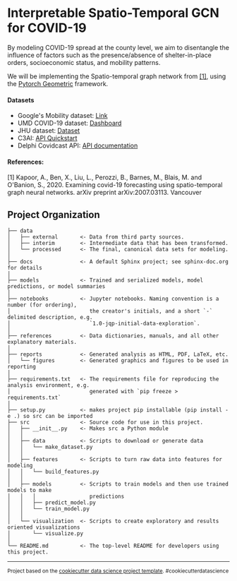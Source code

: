 Interpretable Spatio-Temporal GCN for COVID-19
==============================

By modeling COVID-19 spread at the county level, we aim to disentangle the influence of factors such as the presence/absence of shelter-in-place orders, socioeconomic status, and mobility patterns.

We will be implementing the Spatio-temporal graph network from [[1]](#1), using the [Pytorch Geometric](https://github.com/rusty1s/pytorch_geometric) framework.

#### Datasets
- Google's Mobility dataset: [Link](https://www.google.com/covid19/mobility/)
- UMD COVID-19 dataset: [Dashboard](https://data.covid.umd.edu)
- JHU dataset: [Dataset](https://github.com/CSSEGISandData/COVID-19)
- C3AI: [API Quickstart](https://c3.ai/covid-19-api-documentation/#section/Quickstart-Guide/Python-Quickstart)
- Delphi Covidcast API: [API documentation](https://cmu-delphi.github.io/delphi-epidata/api/covidcast.html)

#### References:
<a id="1">[1]</a> 
Kapoor, A., Ben, X., Liu, L., Perozzi, B., Barnes, M., Blais, M. and O'Banion, S., 2020. Examining covid-19 forecasting using spatio-temporal graph neural networks. arXiv preprint arXiv:2007.03113.
Vancouver

Project Organization
------------

    ├── data
    │   ├── external       <- Data from third party sources.
    │   ├── interim        <- Intermediate data that has been transformed.
    │   └── processed      <- The final, canonical data sets for modeling.
    │
    ├── docs               <- A default Sphinx project; see sphinx-doc.org for details
    │
    ├── models             <- Trained and serialized models, model predictions, or model summaries
    │
    ├── notebooks          <- Jupyter notebooks. Naming convention is a number (for ordering),
    │                         the creator's initials, and a short `-` delimited description, e.g.
    │                         `1.0-jqp-initial-data-exploration`.
    │
    ├── references         <- Data dictionaries, manuals, and all other explanatory materials.
    │
    ├── reports            <- Generated analysis as HTML, PDF, LaTeX, etc.
    │   └── figures        <- Generated graphics and figures to be used in reporting
    │
    ├── requirements.txt   <- The requirements file for reproducing the analysis environment, e.g.
    │                         generated with `pip freeze > requirements.txt`
    │
    ├── setup.py           <- makes project pip installable (pip install -e .) so src can be imported
    ├── src                <- Source code for use in this project.
    │   ├── __init__.py    <- Makes src a Python module
    │   │
    │   ├── data           <- Scripts to download or generate data
    │   │   └── make_dataset.py
    │   │
    │   ├── features       <- Scripts to turn raw data into features for modeling
    │   │   └── build_features.py
    │   │
    │   ├── models         <- Scripts to train models and then use trained models to make
    │   │   │                 predictions
    │   │   ├── predict_model.py
    │   │   └── train_model.py
    │   │
    │   └── visualization  <- Scripts to create exploratory and results oriented visualizations
    │       └── visualize.py
    │
    └── README.md          <- The top-level README for developers using this project.


--------

<p><small>Project based on the <a target="_blank" href="https://drivendata.github.io/cookiecutter-data-science/">cookiecutter data science project template</a>. #cookiecutterdatascience</small></p>
